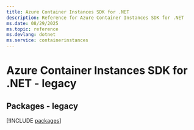 ```yaml
---
title: Azure Container Instances SDK for .NET
description: Reference for Azure Container Instances SDK for .NET
ms.date: 08/29/2025
ms.topic: reference
ms.devlang: dotnet
ms.service: containerinstances
---
```

# Azure Container Instances SDK for .NET - legacy
## Packages - legacy
[!INCLUDE [packages](container-instances-index.md)]